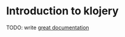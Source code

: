 # Introduction to klojery

TODO: write [great documentation](http://jacobian.org/writing/what-to-write/)
